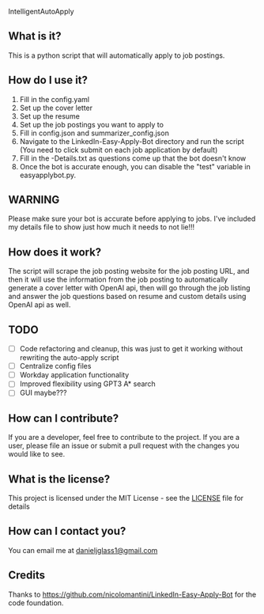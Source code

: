 IntelligentAutoApply
## What is it?

This is a python script that will automatically apply to job postings.

## How do I use it?

1. Fill in the config.yaml
2. Set up the cover letter
3. Set up the resume
4. Set up the job postings you want to apply to
5. Fill in config.json and summarizer_config.json
6. Navigate to the LinkedIn-Easy-Apply-Bot directory and run the script (You need to click submit on each job application by default)
7. Fill in the <user>-Details.txt as questions come up that the bot doesn't know
8. Once the bot is accurate enough, you can disable the "test" variable in easyapplybot.py.

## WARNING

Please make sure your bot is accurate before applying to jobs. I've included my details file to show just how much it needs to not lie!!!

## How does it work?

The script will scrape the job posting website for the job posting URL, and then it will use the information from the job posting to automatically generate a cover letter with OpenAI api, then will go through the job listing and answer the job questions based on resume and custom details using OpenAI api as well.

## TODO

- [ ] Code refactoring and cleanup, this was just to get it working without rewriting the auto-apply script
- [ ] Centralize config files
- [ ] Workday application functionality
- [ ] Improved flexibility using GPT3 A* search
- [ ] GUI maybe???

## How can I contribute?

If you are a developer, feel free to contribute to the project. If you are a user, please file an issue or submit a pull request with the changes you would like to see.

## What is the license?

This project is licensed under the MIT License - see the [LICENSE](LICENSE) file for details

## How can I contact you?

You can email me at danieljglass1@gmail.com

## Credits

Thanks to https://github.com/nicolomantini/LinkedIn-Easy-Apply-Bot for the code foundation.
